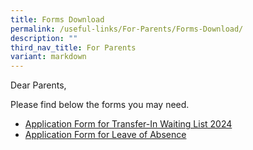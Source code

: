 ```yaml
---
title: Forms Download
permalink: /useful-links/For-Parents/Forms-Download/
description: ""
third_nav_title: For Parents
variant: markdown
---
```

Dear Parents,

Please find below the forms&nbsp;you may need.

*   [Application Form for Transfer-In Waiting List 2024](https://form.gov.sg/652f38631e3cc30012fd5ce4)
*   [Application Form for Leave of Absence](https://form.gov.sg/60c04cc279793e001122ccfc)

